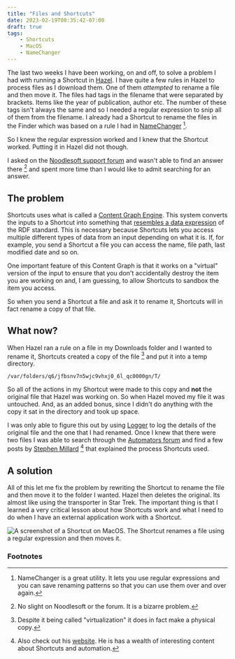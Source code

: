 ```yaml
---
title: "Files and Shortcuts"
date: 2023-02-19T08:35:42-07:00
draft: true
tags:
    - Shortcuts
    - MacOS
    - NameChanger
---
```


The last two weeks I have been working, on and off, to solve a problem I had with running a Shortcut in [Hazel](https://www.noodlesoft.com). I have quite a few rules in Hazel to process files as I download them. One of them _attempted_ to rename a file and then move it. The files had tags in the filename that were separated by brackets. Items like the year of publication, author etc. The number of these tags isn't always the same and so I needed a regular expression to snip all of them from the filename. I already had a Shortcut to rename the files in the Finder which was based on a rule I had in [NameChanger](https://mrrsoftware.com/namechanger/) [^1].

So I knew the regular expression worked and I knew that the Shortcut worked. Putting it in Hazel did not though. 

I asked on the [Noodlesoft support forum](https://www.noodlesoft.com/forums/) and wasn't able to find an answer there [^2] and spent more time than I would like to admit searching for an answer. 

## The problem

Shortcuts uses what is called a [Content Graph Engine](https://support.apple.com/en-ca/guide/shortcuts/apd4618db957/ios). This system converts the inputs to a Shortcut into something that [resembles a data expression](https://talk.automators.fm/uploads/default/optimized/2X/3/392b6f35bfbd005a931c8290bcc59178b42e1c67_2_437x500.jpeg) of the RDF standard. This is necessary because Shortcuts lets you access multiple different types of data from an input depending on what it is. If, for example, you send a Shortcut a file you can access the name, file path, last modified date and so on.

One important feature of this Content Graph is that it works on a "virtual" version of the input to ensure that you don't accidentally destroy the item you are working on and, I am guessing, to allow Shortcuts to sandbox the item you access. 

So when you send a Shortcut a file and ask it to rename it, Shortcuts will in fact rename a copy of that file.

## What now?

When Hazel ran a rule on a file in my Downloads folder and I wanted to rename it, Shortcuts created a copy of the file [^3] and put it into a temp directory.

`/var/folders/q6/jfbsnv7n5wjc9vhxj0_6l_qc0000gn/T/`

So all of the actions in my Shortcut were made to this copy and **not** the original file that Hazel was working on. So when Hazel moved my file it was untouched. And, as an added bonus, since I didn't do anything with the copy it sat in the directory and took up space. 

I was only able to figure this out by using [Logger](https://www.logger.rocks) to log the details of the original file and the one that I had renamed. Once I knew that there were two files I was able to search through the [Automators forum](https://talk.automators.fm) and find a few posts by [Stephen Millard](https://talk.automators.fm/u/sylumer/summary) [^4] that explained the process Shortcuts used. 

## A solution

All of this let me fix the problem by rewriting the Shortcut to rename the file and then move it to the folder I wanted. Hazel then deletes the original. Its almost like using the transporter in Star Trek. The important thing is that I learned a very critical lesson about how Shortcuts work and what I need to do when I have an external application work with a Shortcut. 

![A screenshot of a Shortcut on MacOS. The Shortcut renames a file using a regular expression and then moves it. ](/images/shortcut-rename.jpeg)

### Footnotes

[^1]: NameChanger is a great utility. It lets you use regular expressions and you can save renaming patterns so that you can use them over and over again. 

[^2]: No slight on Noodlesoft or the forum. It is a bizarre problem. 

[^3]: Despite it being called "virtualization" it does in fact make a physical copy. 

[^4]: Also check out his [website](https://www.thoughtasylum.com/). He is has a wealth of interesting content about Shortcuts and automation.  